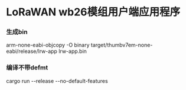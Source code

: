# LoRaWAN wb26模组用户端应用程序

### 生成bin
arm-none-eabi-objcopy -O binary target/thumbv7em-none-eabi/release/lrw-app lrw-app.bin

### 编译不带defmt
cargo run --release --no-default-features